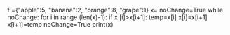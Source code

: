 f ={"apple":5, "banana":2, "orange":8, "grape":1}
x=
noChange=True
while noChange:
    for i in range (len(x)-1):
        if x [i]>x[i+1]:
            temp=x[i]
            x[i]=x[i+1]
            x[i+1]=temp
            noChange=True
print(x)
